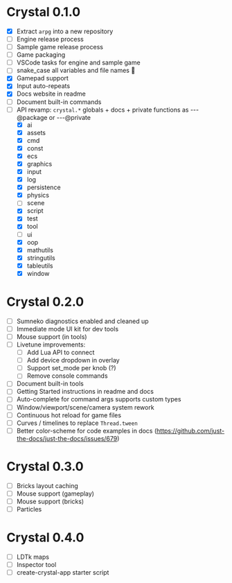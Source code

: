 # Crystal 0.1.0

- [x] Extract `arpg` into a new repository
- [ ] Engine release process
- [ ] Sample game release process
- [ ] Game packaging
- [ ] VSCode tasks for engine and sample game
- [ ] snake_case all variables and file names 🐍
- [x] Gamepad support
- [x] Input auto-repeats
- [x] Docs website in readme
- [ ] Document built-in commands
- [ ] API revamp: `crystal.*` globals + docs + private functions as ---@package or ---@private
  - [x] ai
  - [x] assets
  - [x] cmd
  - [x] const
  - [x] ecs
  - [x] graphics
  - [x] input
  - [x] log
  - [x] persistence
  - [x] physics
  - [ ] scene
  - [x] script
  - [x] test
  - [x] tool
  - [ ] ui
  - [x] oop
  - [x] mathutils
  - [x] stringutils
  - [x] tableutils
  - [x] window

# Crystal 0.2.0

- [ ] Sumneko diagnostics enabled and cleaned up
- [ ] Immediate mode UI kit for dev tools
- [ ] Mouse support (in tools)
- [ ] Livetune improvements:
  - [ ] Add Lua API to connect
  - [ ] Add device dropdown in overlay
  - [ ] Support set_mode per knob (?)
  - [ ] Remove console commands
- [ ] Document built-in tools
- [ ] Getting Started instructions in readme and docs
- [ ] Auto-complete for command args supports custom types
- [ ] Window/viewport/scene/camera system rework
- [ ] Continuous hot reload for game files
- [ ] Curves / timelines to replace `Thread.tween`
- [ ] Better color-scheme for code examples in docs (https://github.com/just-the-docs/just-the-docs/issues/679)

# Crystal 0.3.0

- [ ] Bricks layout caching
- [ ] Mouse support (gameplay)
- [ ] Mouse support (bricks)
- [ ] Particles

# Crystal 0.4.0

- [ ] LDTk maps
- [ ] Inspector tool
- [ ] create-crystal-app starter script
